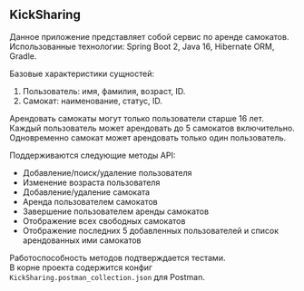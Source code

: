 ## KickSharing

Данное приложение представляет собой сервис по аренде самокатов.
Использованные технологии: Spring Boot 2, Java 16, Hibernate ORM, Gradle.

Базовые характеристики сущностей:
1)  Пользователь: имя, фамилия, возраст, ID.
2)  Самокат: наименование, статус, ID.

Арендовать самокаты могут только пользователи старше 16 лет.  
Каждый пользователь может арендовать до 5 самокатов включительно.  
Одновременно самокат может арендовать только один пользователь.

Поддерживаются следующие методы API:
+ Добавление/поиск/удаление пользователя
+	Изменение возраста пользователя
+	Добавление/удаление самоката
+	Аренда пользователем самокатов
+	Завершение пользователем аренды самокатов
+	Отображение всех свободных самокатов
+	Отображение последних 5 добавленных пользователей и список арендованных ими самокатов

Работоспособность методов подтверждается тестами.  
В корне проекта содержится конфиг `KickSharing.postman_collection.json` для Postman.
